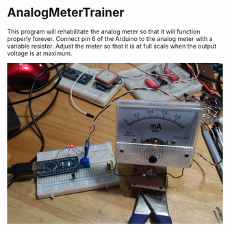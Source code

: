 # AnalogMeterTrainer

This program will rehabilitate the analog meter so that it will function properly forever.
Connect pin 6 of the Arduino to the analog meter with a variable resistor. Adjust the meter so that it is at full scale when the output voltage is at maximum.

![](P_20220522_094404.jpg)

